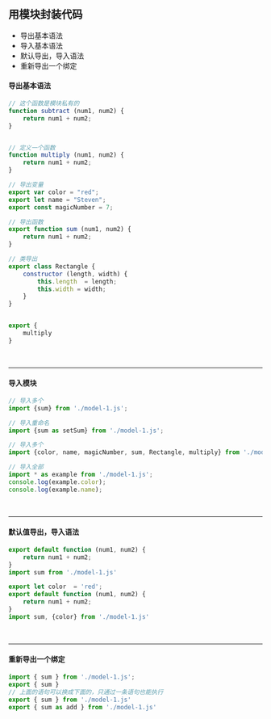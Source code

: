 ## 用模块封装代码

* 导出基本语法
* 导入基本语法
* 默认导出，导入语法
* 重新导出一个绑定






#### 导出基本语法
```js
// 这个函数是模块私有的
function subtract (num1, num2) {
    return num1 + num2;
}


// 定义一个函数
function multiply (num1, num2) {
    return num1 + num2;
}

// 导出变量
export var color = "red";
export let name = "Steven";
export const magicNumber = 7;

// 导出函数
export function sum (num1, num2) {
    return num1 + num2;
}

// 类导出
export class Rectangle {
    constructor (length, width) {
        this.length  = length;
        this.width = width;
    }
}


export {
    multiply
}


```

<br />


-------


#### 导入模块
```js
// 导入多个
import {sum} from './model-1.js';

// 导入重命名
import {sum as setSum} from './model-1.js';

// 导入多个
import {color, name, magicNumber, sum, Rectangle, multiply} from './model-1.js'

// 导入全部
import * as example from './model-1.js';
console.log(example.color);
console.log(example.name);
```


<br />


-------


#### 默认值导出，导入语法
```js
export default function (num1, num2) {
    return num1 + num2;
}
import sum from './model-1.js'
```

```js
export let color  = 'red';
export default function (num1, num2) {
    return num1 + num2;
}
import sum, {color} from './model-1.js'

```

<br />


-------

#### 重新导出一个绑定
```js
import { sum } from './model-1.js';
export { sum }
// 上面的语句可以换成下面的，只通过一条语句也能执行
export { sum } from './model-1.js'
export { sum as add } from './model-1.js'
```

